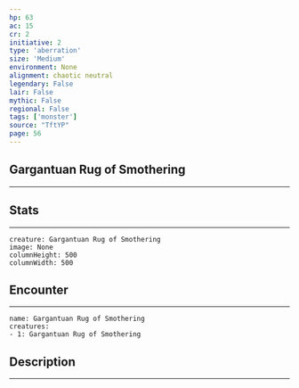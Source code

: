 ```yaml
---
hp: 63
ac: 15
cr: 2
initiative: 2
type: 'aberration'    
size: 'Medium'
environment: None
alignment: chaotic neutral
legendary: False
lair: False
mythic: False
regional: False
tags: ['monster']
source: "TftYP"
page: 56
---
```


## Gargantuan Rug of Smothering
---



## Stats
---

```statblock
creature: Gargantuan Rug of Smothering
image: None
columnHeight: 500
columnWidth: 500
```

## Encounter
---

```encounter-table
name: Gargantuan Rug of Smothering
creatures:
- 1: Gargantuan Rug of Smothering
```

## Description
---




